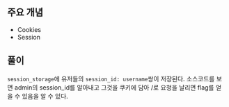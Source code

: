 ## 주요 개념

- Cookies
- Session

## 풀이

`session_storage`에 유저들의 `session_id: username`쌍이 저장된다.
소스코드를 보면 admin의 session_id를 알아내고 그것을 쿠키에 담아 /로 요청을 날리면 flag를 얻을 수 있음을 알 수 있다.
